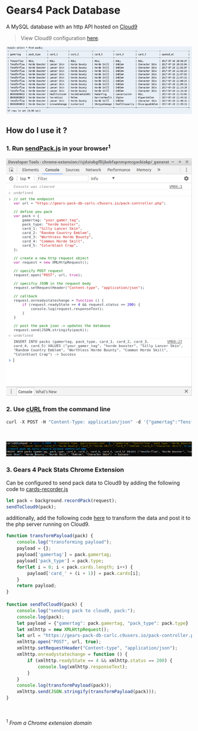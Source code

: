 # Gears4 Pack Database
A MySQL database with an http API hosted on [Cloud9](https://c9.io/)
> View Cloud9 configuration [here](https://github.com/TheanosLearning/Gears4PackDB/blob/master/cloud9_config/config.md).

![demo](https://github.com/TheanosLearning/Gears4PackDB/raw/master/images/sql-demo.png)

## How do I use it ?

### 1. Run [sendPack.js](https://github.com/TheanosLearning/Gears4PackDB/blob/master/js/sendPack.js) in your browser<sup>1</sup>

![from-browser](https://github.com/TheanosLearning/Gears4PackDB/raw/master/images/db-browser.png)

### 2. Use [cURL](https://en.wikipedia.org/wiki/CURL) from the command line

```python
curl -X POST -H "Content-Type: application/json" -d '{"gamertag":"Tensforflow","pack_type":"Horde Booster","card_1":"Lancer Skin","card_2":"Horde Bounty","card_3":"Horde Skill","card_4":"Emblem","card_5":"Character Skin"}' https://gears-pack-db-carlc.c9users.io/pack-controller.php
```

</br>

![from-command-line](https://github.com/TheanosLearning/Gears4PackDB/raw/master/images/db-curl.png)

### 3. Gears 4 Pack Stats Chrome Extension

Can be configured to send pack data to Cloud9 by adding the following code to [cards-recorder.js](https://github.com/TheanosLearning/Gears4PackStats/blob/7cd5dda80426df5ed804a41aa796bb45d02f42d0/gears4-pack-stats/background/cards-recorder.js#L18)

```Javascript
let pack = background.recordPack(request);
sendToCloud9(pack);
```

additionally, add the following code [here](https://github.com/TheanosLearning/Gears4PackStats/blob/7cd5dda80426df5ed804a41aa796bb45d02f42d0/gears4-pack-stats/background/cards-recorder.js#L172) to transform the data and post it to the php server running on Cloud9.

```Javascript
function transformPayload(pack) {
    console.log("transforming payload");
    payload = {};
    payload['gamertag'] = pack.gamertag;
    payload['pack_type'] = pack.type;
    for(let i = 0; i < pack.cards.length; i++) {
        payload['card_' + (i + 1)] = pack.cards[i];
    }
    return payload;
}

function sendToCloud9(pack) {
    console.log("sending pack to cloud9, pack:");
    console.log(pack);
    let payload = {"gamertag": pack.gamertag, "pack_type": pack.type}
    let xmlhttp = new XMLHttpRequest();
    let url = "https://gears-pack-db-carlc.c9users.io/pack-controller.php";
    xmlhttp.open("POST", url, true);
    xmlhttp.setRequestHeader("Content-type", "application/json");
    xmlhttp.onreadystatechange = function () {
        if (xmlhttp.readyState == 4 && xmlhttp.status == 200) {
            console.log(xmlhttp.responseText);
        }
    }
    console.log(transformPayload(pack));
    xmlhttp.send(JSON.stringify(transformPayload(pack)));
}
```

</br>
</br>
<sup>1</sup><i> From a Chrome extension domain</i>
